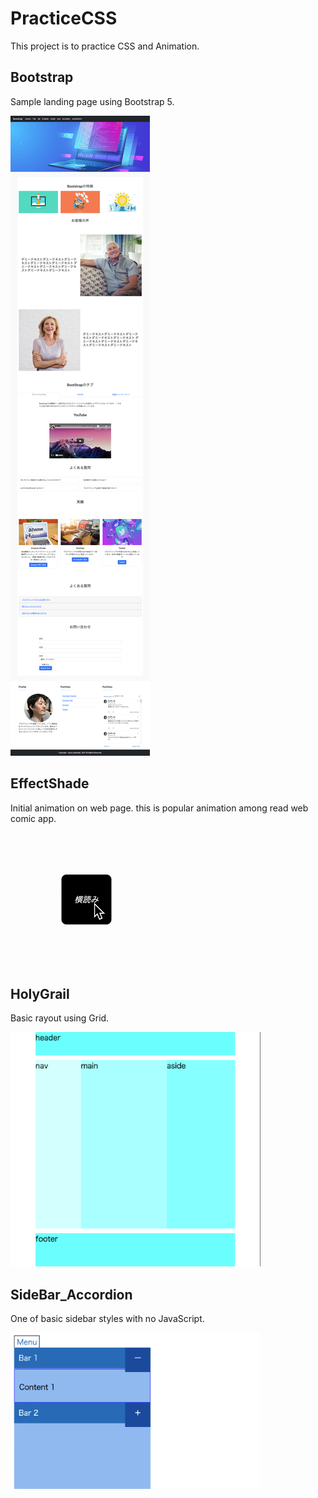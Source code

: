 # PracticeCSS

This project is to practice CSS and Animation.

## Bootstrap

Sample landing page using Bootstrap 5.

<img src="https://github.com/otyazukeGit/PracticeCSS/blob/master/Bootstrap/bootstrap_landing_page_400.png">

## EffectShade

Initial animation on web page.
this is popular animation among read web comic app.

![EffectShade](https://github.com/otyazukeGit/PracticeCSS/blob/master/EffectShade/onLoad_like_MangaApp.gif)

## HolyGrail

Basic rayout using Grid.

<img src="https://github.com/otyazukeGit/PracticeCSS/blob/master/HolyGrail/holy_grail.png" width="400" height="375">

## SideBar_Accordion

One of basic sidebar styles with no JavaScript.

<img src="https://github.com/otyazukeGit/PracticeCSS/blob/master/SideBar_Accordion/sidebar_accordion.png" width="400" height="250">
